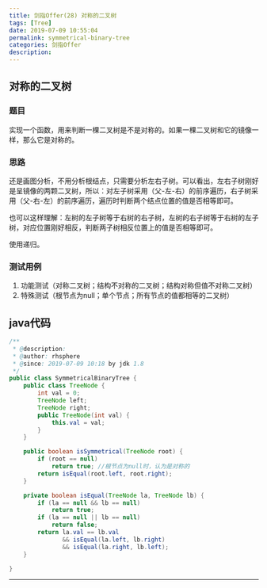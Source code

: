 ```yaml
---
title: 剑指Offer(28) 对称的二叉树
tags: [Tree]
date: 2019-07-09 10:55:04
permalink: symmetrical-binary-tree
categories: 剑指Offer
description:
---
```

<p class="description"></p>


<!-- more -->

## 对称的二叉树

### 题目

实现一个函数，用来判断一棵二叉树是不是对称的。如果一棵二叉树和它的镜像一样，那么它是对称的。

### 思路

还是画图分析，不用分析根结点，只需要分析左右子树。可以看出，左右子树刚好是呈镜像的两颗二叉树，所以：对左子树采用（父-左-右）的前序遍历，右子树采用（父-右-左）的前序遍历，遍历时判断两个结点位置的值是否相等即可。

也可以这样理解：左树的左子树等于右树的右子树，左树的右子树等于右树的左子树，对应位置刚好相反，判断两子树相反位置上的值是否相等即可。

使用递归。

### 测试用例
1. 功能测试（对称二叉树；结构不对称的二叉树；结构对称但值不对称二叉树）
2. 特殊测试（根节点为null；单个节点；所有节点的值都相等的二叉树）

## java代码

```java
/**
 * @description:
 * @author: rhsphere
 * @since: 2019-07-09 10:18 by jdk 1.8
 */
public class SymmetricalBinaryTree {
    public class TreeNode {
        int val = 0;
        TreeNode left;
        TreeNode right;
        public TreeNode(int val) {
            this.val = val;
        }
    }

    public boolean isSymmetrical(TreeNode root) {
    	if (root == null) 
    		return true; //根节点为null时，认为是对称的
    	return isEqual(root.left, root.right);
    }

    private boolean isEqual(TreeNode la, TreeNode lb) {
    	if (la == null && lb == null)
    		return true;
    	if (la == null || lb == null)
    		return false;
    	return la.val == lb.val
    		   && isEqual(la.left, lb.right)
    		   && isEqual(la.right, lb.left);
    }

}
```

<hr />